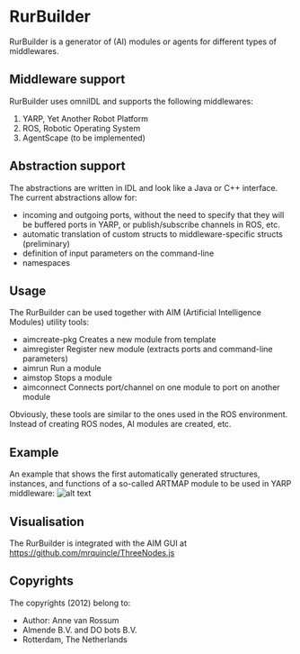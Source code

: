 # RurBuilder
RurBuilder is a generator of (AI) modules or agents for different types of middlewares. 

## Middleware support
RurBuilder uses omniIDL and supports the following middlewares:

1. YARP, Yet Another Robot Platform
2. ROS, Robotic Operating System
3. AgentScape (to be implemented)

## Abstraction support
The abstractions are written in IDL and look like a Java or C++ interface. The current abstractions allow for:
- incoming and outgoing ports, without the need to specify that they will be buffered ports in YARP, or publish/subscribe channels in ROS, etc. 
- automatic translation of custom structs to middleware-specific structs (preliminary)
- definition of input parameters on the command-line
- namespaces

## Usage
The RurBuilder can be used together with AIM (Artificial Intelligence Modules) utility tools:

- aimcreate-pkg Creates a new module from template
- aimregister Register new module (extracts ports and command-line parameters) 
- aimrun Run a module
- aimstop Stops a module
- aimconnect Connects port/channel on one module to port on another module

Obviously, these tools are similar to the ones used in the ROS environment. Instead of creating ROS nodes, AI modules are created, etc.

## Example
An example that shows the first automatically generated structures, instances, and functions of a so-called ARTMAP module to be used in YARP middleware:
![alt text](https://github.com/mrquincle/rur-builder/raw/master/doc/rur_idl2yarp.jpg "IDL to YARP example")

## Visualisation
The RurBuilder is integrated with the AIM GUI at https://github.com/mrquincle/ThreeNodes.js

## Copyrights
The copyrights (2012) belong to:

- Author: Anne van Rossum
- Almende B.V. and DO bots B.V.
- Rotterdam, The Netherlands
